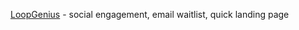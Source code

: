 [LoopGenius](https://flight.beehiiv.net/v2/clicks/eyJhbGciOiJIUzI1NiIsInR5cCI6IkpXVCJ9.eyJ1cmwiOiJodHRwczovL3d3dy5sb29wZ2VuaXVzLmNvbT91dG1fc291cmNlPWJleW9uZDl0bzUmdXRtX21lZGl1bT1uZXdzbGV0dGVyJnV0bV9jYW1wYWlnbj10aGlzLWNvbXBhbnktYnVpbHQtYS1taWxsaW9uLXBlcnNvbi13YWl0bGlzdCIsInBvc3RfaWQiOiIzMmJiMjhlZS00NTUxLTRlMjgtODBjYS1jMmU1M2NlYWU0NWMiLCJwdWJsaWNhdGlvbl9pZCI6IjM0ZmVhYTkwLTdiMDctNDU3Mi1iYzUyLTI0YzA2ZDcxNTYyMCIsInZpc2l0X3Rva2VuIjoiOGJhZjYwZTctYjM3My00NWIwLThhZWItODM4NGQxZjFkODg1IiwiaWF0IjoxNjg1Mzg3MTQ1LjYzNSwiaXNzIjoib3JjaGlkIn0.GJfuNccNUm2cYg26tpizVYz79IMXI8N0Vzr14HgyPLU) - social engagement, email waitlist, quick landing page
